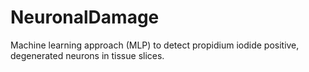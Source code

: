 # NeuronalDamage
Machine learning approach (MLP) to detect propidium iodide positive, degenerated neurons in tissue slices.
